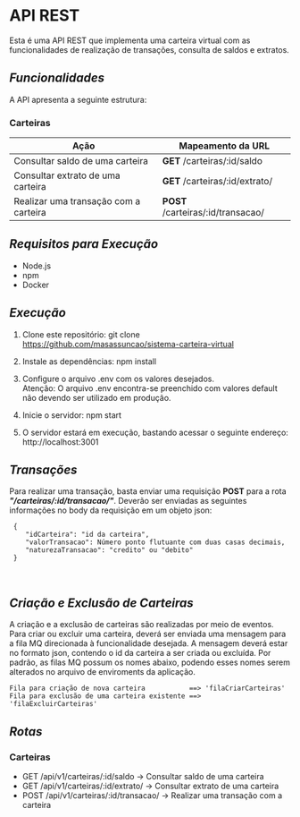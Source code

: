 # API REST
Esta é uma API REST que implementa uma carteira virtual com as funcionalidades de realização de transações, consulta de saldos e extratos.

## *Funcionalidades*
A API apresenta a seguinte estrutura:

### Carteiras

| Ação                                    	   | Mapeamento da URL        	           |
|----------------------------------------------|---------------------------------------|
| Consultar saldo de uma carteira              | **GET**    /carteiras/:id/saldo       |
| Consultar extrato de uma carteira        	   | **GET**    /carteiras/:id/extrato/    |
| Realizar uma transação com a carteira        | **POST**   /carteiras/:id/transacao/  |


## *Requisitos para Execução*
- Node.js 
- npm
- Docker

## *Execução*
1. Clone este repositório:
   git clone https://github.com/masassuncao/sistema-carteira-virtual

2. Instale as dependências:
   npm install

3. Configure o arquivo .env com os valores desejados. <br>
   Atenção: O arquivo .env encontra-se preenchido com valores default não devendo ser utilizado em produção.

3. Inicie o servidor:
   npm start

4. O servidor estará em execução, bastando acessar o seguinte endereço:
   http://localhost:3001


## *Transações*

Para realizar uma transação, basta enviar uma requisição **POST** para a rota ***"/carteiras/:id/transacao/"***. Deverão ser enviadas as seguintes informações no body da requisição em um objeto json:

```
 {
    "idCarteira": "id da carteira",
    "valorTransacao": Número ponto flutuante com duas casas decimais,
    "naturezaTransacao": "credito" ou "debito"
 }
```
<br>

## *Criação e Exclusão de Carteiras*

A criação e a exclusão de carteiras são realizadas por meio de eventos. Para criar ou excluir uma carteira, deverá ser enviada uma mensagem para a fila MQ direcionada à funcionalidade desejada. A mensagem deverá estar no formato json, contendo o id da carteira a ser criada ou excluída. Por padrão, as filas MQ possum os nomes abaixo, podendo esses nomes serem alterados no arquivo de enviroments da aplicação.

~~~
Fila para criação de nova carteira           ==> 'filaCriarCarteiras'
Fila para exclusão de uma carteira existente ==> 'filaExcluirCarteiras'
~~~


## *Rotas*

### Carteiras

 - GET    /api/v1/carteiras/:id/saldo           -> Consultar saldo de uma carteira
 - GET    /api/v1/carteiras/:id/extrato/        -> Consultar extrato de uma carteira
 - POST   /api/v1/carteiras/:id/transacao/      -> Realizar uma transação com a carteira

